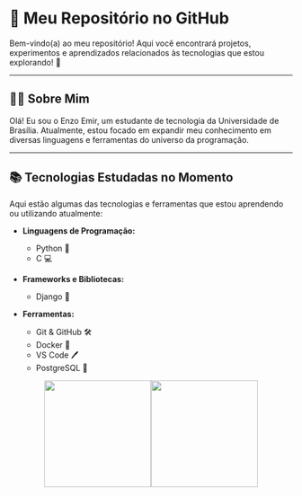 # 🌟 Meu Repositório no GitHub

Bem-vindo(a) ao meu repositório! Aqui você encontrará projetos, experimentos e aprendizados relacionados às tecnologias que estou explorando! 🚀

---

## 🧑‍💻 Sobre Mim

Olá! Eu sou o Enzo Emir, um estudante de tecnologia da Universidade de Brasília. Atualmente, estou focado em expandir meu conhecimento em diversas linguagens e ferramentas do universo da programação.

---

## 📚 Tecnologias Estudadas no Momento

Aqui estão algumas das tecnologias e ferramentas que estou aprendendo ou utilizando atualmente:

- **Linguagens de Programação:**
  - Python 🐍
  - C 💻

- **Frameworks e Bibliotecas:**
  - Django 🌱

- **Ferramentas:**
  - Git & GitHub 🛠️
  - Docker 🐳
  - VS Code 🖊️
  - PostgreSQL 🐘

<div align="center" style="display: flex; flex-direction: row; flex-wrap: wrap; align-items: center; justify-content: center;">
  <img height="190em" src="https://github-readme-stats.vercel.app/api?username=EnzoEmir&show_icons=true&theme=dark" />
  <img height="190em" src="https://github-readme-stats.vercel.app/api/top-langs/?username=EnzoEmir&layout=compact&theme=dark" />
</div>
